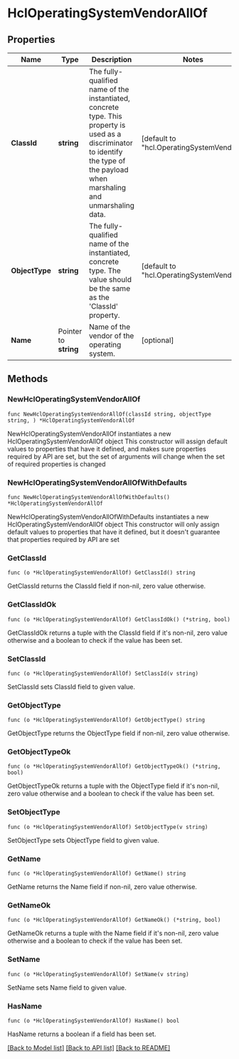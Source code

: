 # HclOperatingSystemVendorAllOf

## Properties

Name | Type | Description | Notes
------------ | ------------- | ------------- | -------------
**ClassId** | **string** | The fully-qualified name of the instantiated, concrete type. This property is used as a discriminator to identify the type of the payload when marshaling and unmarshaling data. | [default to "hcl.OperatingSystemVendor"]
**ObjectType** | **string** | The fully-qualified name of the instantiated, concrete type. The value should be the same as the &#39;ClassId&#39; property. | [default to "hcl.OperatingSystemVendor"]
**Name** | Pointer to **string** | Name of the vendor of the operating system. | [optional] 

## Methods

### NewHclOperatingSystemVendorAllOf

`func NewHclOperatingSystemVendorAllOf(classId string, objectType string, ) *HclOperatingSystemVendorAllOf`

NewHclOperatingSystemVendorAllOf instantiates a new HclOperatingSystemVendorAllOf object
This constructor will assign default values to properties that have it defined,
and makes sure properties required by API are set, but the set of arguments
will change when the set of required properties is changed

### NewHclOperatingSystemVendorAllOfWithDefaults

`func NewHclOperatingSystemVendorAllOfWithDefaults() *HclOperatingSystemVendorAllOf`

NewHclOperatingSystemVendorAllOfWithDefaults instantiates a new HclOperatingSystemVendorAllOf object
This constructor will only assign default values to properties that have it defined,
but it doesn't guarantee that properties required by API are set

### GetClassId

`func (o *HclOperatingSystemVendorAllOf) GetClassId() string`

GetClassId returns the ClassId field if non-nil, zero value otherwise.

### GetClassIdOk

`func (o *HclOperatingSystemVendorAllOf) GetClassIdOk() (*string, bool)`

GetClassIdOk returns a tuple with the ClassId field if it's non-nil, zero value otherwise
and a boolean to check if the value has been set.

### SetClassId

`func (o *HclOperatingSystemVendorAllOf) SetClassId(v string)`

SetClassId sets ClassId field to given value.


### GetObjectType

`func (o *HclOperatingSystemVendorAllOf) GetObjectType() string`

GetObjectType returns the ObjectType field if non-nil, zero value otherwise.

### GetObjectTypeOk

`func (o *HclOperatingSystemVendorAllOf) GetObjectTypeOk() (*string, bool)`

GetObjectTypeOk returns a tuple with the ObjectType field if it's non-nil, zero value otherwise
and a boolean to check if the value has been set.

### SetObjectType

`func (o *HclOperatingSystemVendorAllOf) SetObjectType(v string)`

SetObjectType sets ObjectType field to given value.


### GetName

`func (o *HclOperatingSystemVendorAllOf) GetName() string`

GetName returns the Name field if non-nil, zero value otherwise.

### GetNameOk

`func (o *HclOperatingSystemVendorAllOf) GetNameOk() (*string, bool)`

GetNameOk returns a tuple with the Name field if it's non-nil, zero value otherwise
and a boolean to check if the value has been set.

### SetName

`func (o *HclOperatingSystemVendorAllOf) SetName(v string)`

SetName sets Name field to given value.

### HasName

`func (o *HclOperatingSystemVendorAllOf) HasName() bool`

HasName returns a boolean if a field has been set.


[[Back to Model list]](../README.md#documentation-for-models) [[Back to API list]](../README.md#documentation-for-api-endpoints) [[Back to README]](../README.md)


